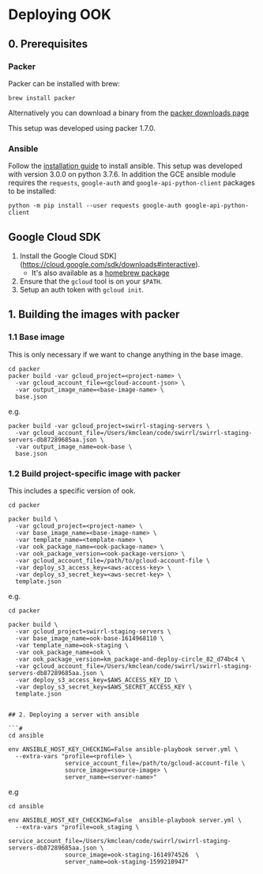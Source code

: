 # Deploying OOK

## 0. Prerequisites

### Packer

Packer can be installed with brew:

    brew install packer

Alternatively you can download a binary from the [packer downloads page](https://www.packer.io/downloads.html)

This setup was developed using packer 1.7.0.

### Ansible

Follow the [installation guide](https://docs.ansible.com/ansible/latest/installation_guide/intro_installation.html) to install ansible. This setup was developed with version 3.0.0 on python 3.7.6. In addition the GCE ansible module requires the `requests`, `google-auth` and `google-api-python-client` packages to be installed:

    python -m pip install --user requests google-auth google-api-python-client

## Google Cloud SDK

1. Install the Google Cloud SDK](https://cloud.google.com/sdk/downloads#interactive).
   - It's also available as a [homebrew package](https://formulae.brew.sh/cask/google-cloud-sdk)
2. Ensure that the `gcloud` tool is on your `$PATH`.
3. Setup an auth token with `gcloud init`.

## 1. Building the images with packer

### 1.1 Base image

This is only necessary if we want to change anything in the base image.

```#
cd packer
packer build -var gcloud_project=<project-name> \
  -var gcloud_account_file=<gcloud-account-json> \
  -var output_image_name=<base-image-name> \
  base.json
```

e.g.

```#
packer build -var gcloud_project=swirrl-staging-servers \
  -var gcloud_account_file=/Users/kmclean/code/swirrl/swirrl-staging-servers-db87289685aa.json \
  -var output_image_name=ook-base \
  base.json
```

### 1.2 Build project-specific image with packer

This includes a specific version of ook.

```#
cd packer

packer build \
  -var gcloud_project=<project-name> \
  -var base_image_name=<base-image-name> \
  -var template_name=<template-name> \
  -var ook_package_name=<ook-package-name> \
  -var ook_package_version=<ook-package-version> \
  -var gcloud_account_file=/path/to/gcloud-account-file \
  -var deploy_s3_access_key=<aws-access-key> \
  -var deploy_s3_secret_key=<aws-secret-key> \
  template.json
```

e.g.

```#
cd packer

packer build \
  -var gcloud_project=swirrl-staging-servers \
  -var base_image_name=ook-base-1614968110 \
  -var template_name=ook-staging \
  -var ook_package_name=ook \
  -var ook_package_version=km_package-and-deploy-circle_82_d74bc4 \
  -var gcloud_account_file=/Users/kmclean/code/swirrl/swirrl-staging-servers-db87289685aa.json \
  -var deploy_s3_access_key=$AWS_ACCESS_KEY_ID \
  -var deploy_s3_secret_key=$AWS_SECRET_ACCESS_KEY \
  template.json
```
```

## 2. Deploying a server with ansible

```#
cd ansible

env ANSIBLE_HOST_KEY_CHECKING=False ansible-playbook server.yml \
  --extra-vars "profile=<profile> \
                service_account_file=/path/to/gcloud-account-file \
                source_image=<source-image> \
                server_name=<server-name>"
```

e.g
```#
cd ansible

env ANSIBLE_HOST_KEY_CHECKING=False  ansible-playbook server.yml \
  --extra-vars "profile=ook_staging \
                service_account_file=/Users/kmclean/code/swirrl/swirrl-staging-servers-db87289685aa.json \
                source_image=ook-staging-1614974526  \
                server_name=ook-staging-1599210947"
```
